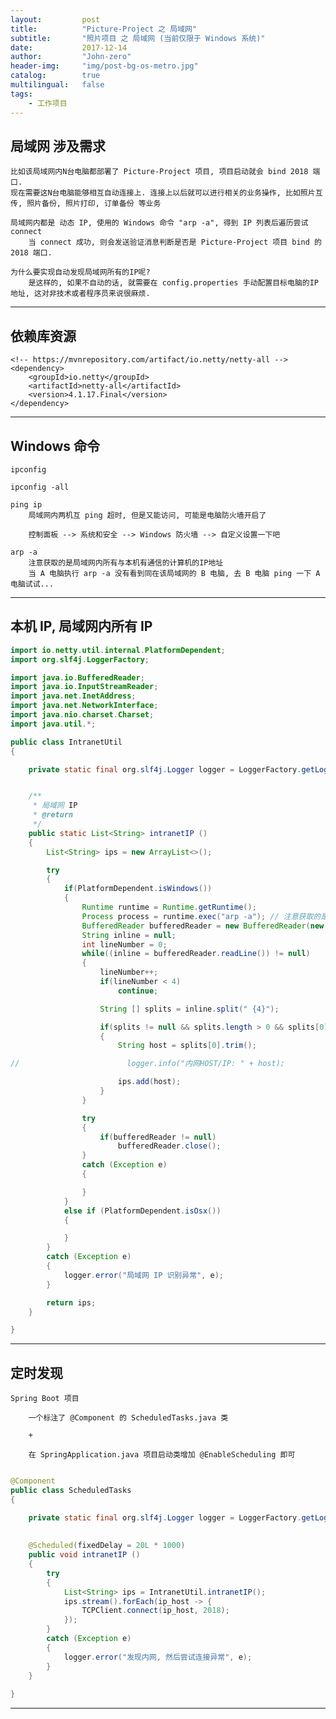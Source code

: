 ```yaml
---
layout:     	post
title:        	"Picture-Project 之 局域网"
subtitle:     	"照片项目 之 局域网 (当前仅限于 Windows 系统)"
date:         	2017-12-14
author:       	"John-zero"
header-img: 	"img/post-bg-os-metro.jpg"
catalog:      	true
multilingual: 	false
tags:
    - 工作项目
---
```




## 局域网 涉及需求

	比如该局域网内N台电脑都部署了 Picture-Project 项目, 项目启动就会 bind 2018 端口.
	现在需要这N台电脑能够相互自动连接上. 连接上以后就可以进行相关的业务操作, 比如照片互传, 照片备份, 照片打印, 订单备份 等业务
	
	局域网内都是 动态 IP, 使用的 Windows 命令 "arp -a", 得到 IP 列表后遍历尝试 connect
		当 connect 成功, 则会发送验证消息判断是否是 Picture-Project 项目 bind 的 2018 端口.	
	
	为什么要实现自动发现局域网所有的IP呢?
		是这样的, 如果不自动的话, 就需要在 config.properties 手动配置目标电脑的IP地址, 这对非技术或者程序员来说很麻烦.

***


## 依赖库资源

	<!-- https://mvnrepository.com/artifact/io.netty/netty-all -->
	<dependency>
		<groupId>io.netty</groupId>
		<artifactId>netty-all</artifactId>
		<version>4.1.17.Final</version>
	</dependency>

***


## Windows 命令

	ipconfig
	
	ipconfig -all

	ping ip
		局域网内两机互 ping 超时, 但是又能访问, 可能是电脑防火墙开启了
		
		控制面板 --> 系统和安全 --> Windows 防火墙 --> 自定义设置一下吧
	
	arp -a
		注意获取的是局域网内所有与本机有通信的计算机的IP地址
		当 A 电脑执行 arp -a 没有看到同在该局域网的 B 电脑, 去 B 电脑 ping 一下 A 电脑试试...

***

## 本机 IP, 局域网内所有 IP

```java
import io.netty.util.internal.PlatformDependent;
import org.slf4j.LoggerFactory;

import java.io.BufferedReader;
import java.io.InputStreamReader;
import java.net.InetAddress;
import java.net.NetworkInterface;
import java.nio.charset.Charset;
import java.util.*;

public class IntranetUtil
{

    private static final org.slf4j.Logger logger = LoggerFactory.getLogger(IntranetUtil.class);


    /**
     * 局域网 IP
     * @return
     */
    public static List<String> intranetIP ()
    {
        List<String> ips = new ArrayList<>();

        try
        {
            if(PlatformDependent.isWindows())
            {
                Runtime runtime = Runtime.getRuntime();
                Process process = runtime.exec("arp -a"); // 注意获取的是局域网内所有与本机有通信的计算机的IP地址
                BufferedReader bufferedReader = new BufferedReader(new InputStreamReader(process.getInputStream(), Charset.forName("GBK")));
                String inline = null;
                int lineNumber = 0;
                while((inline = bufferedReader.readLine()) != null)
                {
                    lineNumber++;
                    if(lineNumber < 4)
                        continue;

                    String [] splits = inline.split(" {4}");

                    if(splits != null && splits.length > 0 && splits[0] != null)
                    {
                        String host = splits[0].trim();

//                        logger.info("内网HOST/IP: " + host);

                        ips.add(host);
                    }
                }

                try
                {
                    if(bufferedReader != null)
                        bufferedReader.close();
                }
                catch (Exception e)
                {

                }
            }
            else if (PlatformDependent.isOsx())
            {

            }
        }
        catch (Exception e)
        {
            logger.error("局域网 IP 识别异常", e);
        }

        return ips;
    }

}
```
***


## 定时发现

	Spring Boot 项目
	
		一个标注了 @Component 的 ScheduledTasks.java 类 
		
		+ 
		
		在 SpringApplication.java 项目启动类增加 @EnableScheduling 即可


```java

@Component
public class ScheduledTasks
{

    private static final org.slf4j.Logger logger = LoggerFactory.getLogger(ScheduledTasks.class);
	
	
    @Scheduled(fixedDelay = 20L * 1000)
    public void intranetIP ()
    {
        try
        {
            List<String> ips = IntranetUtil.intranetIP();
            ips.stream().forEach(ip_host -> {
                TCPClient.connect(ip_host, 2018);
            });
        }
        catch (Exception e)
        {
            logger.error("发现内网, 然后尝试连接异常", e);
        }
    }
	
}
```		
		
***
		